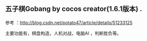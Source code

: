 ## 五子棋Gobang by cocos creator(1.6.1版本) .
####
参考 ：http://blog.csdn.net/potato47/article/details/51233125

主要功能有，棋盘构造，人机对战，电脑AI ，判断胜负等。
